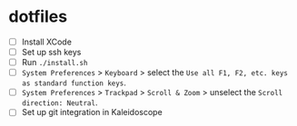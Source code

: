 # dotfiles

* [ ] Install XCode
* [ ] Set up ssh keys
* [ ] Run `./install.sh`
* [ ] `System Preferences` > `Keyboard` > select the `Use all F1, F2, etc. keys as standard function keys`.
* [ ] `System Preferences` > `Trackpad` > `Scroll & Zoom` > unselect the `Scroll direction: Neutral`.
* [ ] Set up git integration in Kaleidoscope
